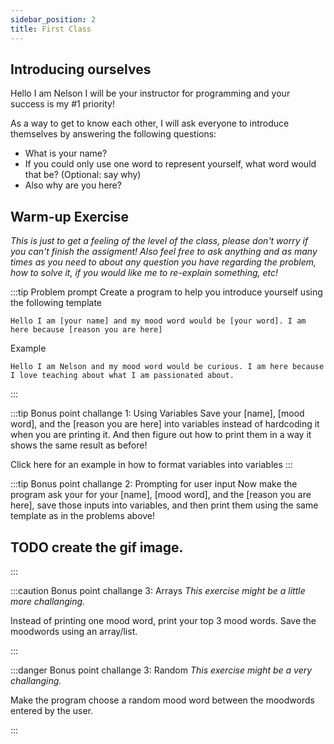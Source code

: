 ```yaml
---
sidebar_position: 2
title: First Class
---
```


## Introducing ourselves
Hello I am Nelson I will be your instructor for programming and your success is
my #1 priority!

As a way to get to know each other, I will ask everyone to introduce themselves
by answering the following questions:
- What is your name?
- If you could only use one word to represent yourself, what word would that be?
  (Optional: say why)
- Also why are you here?




## Warm-up Exercise

*This is just to get a feeling of the level of the class, please don't worry if
you can't finish the assigment! Also feel free to ask anything and as many times
as you need to about any question you have regarding the problem, how to solve
it, if you would like me to re-explain something, etc!*


:::tip Problem prompt
Create a program to help you introduce yourself using the following template
```
Hello I am [your name] and my mood word would be [your word]. I am here because [reason you are here]
```
Example
```
Hello I am Nelson and my mood word would be curious. I am here because I love teaching about what I am passionated about.
```

:::

:::tip Bonus point challange 1: Using Variables
Save your [name], [mood word], and the [reason you are here] into variables instead of
hardcoding it when you are printing it. And then figure out how to print them in
a way it shows the same result as before!

Click here for an example in how to format variables into variables
:::

:::tip Bonus point challange 2: Prompting for user input
Now make the program ask your for your [name], [mood word], and the [reason you
are here], save those inputs into variables, and then print them using the
same template as in the problems above!
## TODO create the gif image.


:::

:::caution Bonus point challange 3: Arrays
*This exercise might be a little more challanging.*

Instead of printing one mood word, print your top 3 mood words. Save the
moodwords using an array/list.


:::

:::danger Bonus point challange 3: Random
*This exercise might be a very challanging.*

Make the program choose a random mood word between the moodwords entered by the user.


:::




